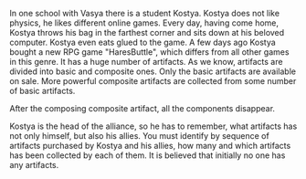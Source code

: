 In one school with Vasya there is a student Kostya. Kostya does not like physics, he likes different online games. Every day, having come home, Kostya throws his bag in the farthest corner and sits down at his beloved computer. Kostya even eats glued to the game. A few days ago Kostya bought a new RPG game "HaresButtle", which differs from all other games in this genre. It has a huge number of artifacts. As we know, artifacts are divided into basic and composite ones. Only the basic artifacts are available on sale. More powerful composite artifacts are collected from some number of basic artifacts.

After the composing composite artifact, all the components disappear.

Kostya is the head of the alliance, so he has to remember, what artifacts has not only himself, but also his allies. You must identify by sequence of artifacts purchased by Kostya and his allies, how many and which artifacts has been collected by each of them. It is believed that initially no one has any artifacts.